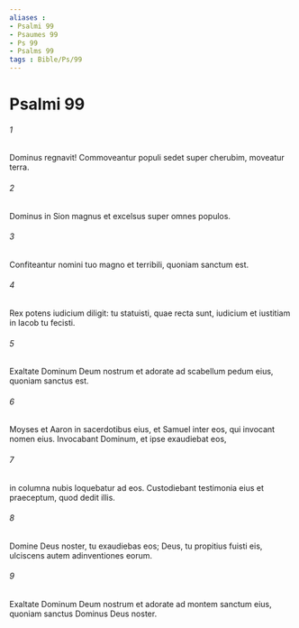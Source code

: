 ```yaml
---
aliases : 
- Psalmi 99
- Psaumes 99
- Ps 99
- Psalms 99
tags : Bible/Ps/99
---
```


# Psalmi 99

###### 1
Dominus regnavit! Commoveantur populi sedet super cherubim, moveatur terra.
###### 2
Dominus in Sion magnus et excelsus super omnes populos.
###### 3
Confiteantur nomini tuo magno et terribili, quoniam sanctum est.
###### 4
Rex potens iudicium diligit: tu statuisti, quae recta sunt, iudicium et iustitiam in Iacob tu fecisti.
###### 5
Exaltate Dominum Deum nostrum et adorate ad scabellum pedum eius, quoniam sanctus est.
###### 6
Moyses et Aaron in sacerdotibus eius, et Samuel inter eos, qui invocant nomen eius. Invocabant Dominum, et ipse exaudiebat eos,
###### 7
in columna nubis loquebatur ad eos. Custodiebant testimonia eius et praeceptum, quod dedit illis.
###### 8
Domine Deus noster, tu exaudiebas eos; Deus, tu propitius fuisti eis, ulciscens autem adinventiones eorum.
###### 9
Exaltate Dominum Deum nostrum et adorate ad montem sanctum eius, quoniam sanctus Dominus Deus noster.
